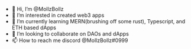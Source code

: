 - 👋 Hi, I’m @MollzBollz
- 👀 I’m interested in created web3 apps
- 🌱 I’m currently learning MERN(brushing off some rust), Typescript, and ETH based dApps 
- 💞️ I’m looking to collaborate on DAOs and dApps
- 📫 How to reach me discord @MollzBollz#0999

<!---
MollzBollz/MollzBollz is a ✨ special ✨ repository because its `README.md` (this file) appears on your GitHub profile.
You can click the Preview link to take a look at your changes.
--->
